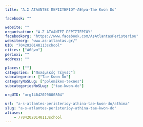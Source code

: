 ```yaml
---
title: "Α.Σ ΑΤΛΑΝΤΕΣ ΠΕΡΙΣΤΕΡΙΟΥ-Αθήνα-Tae Kwon Do"

facebook: ""

website: ""
organisation: "Α.Σ ΑΤΛΑΝΤΕΣ ΠΕΡΙΣΤΕΡΙΟΥ"
facebookorg: "https://www.facebook.com/AsAtlantasPeristeriou"
websiteorg: "www.as-atlantas.gr/"
UID: "7042020140113school"
cities: ["Αθήνα"]
perioxi: ""
address: ""

places: [""]
categories: ["Πολεμικές τέχνες"]
subcategories: ["Tae Kwon Do"]
categoryNoSLug: ["polemikes-texnes"]
subcategoriesNoSLug: ["tae-kwon-do"]

orgUID: "org14042020000804"

url: "a-s-atlantes-peristerioy-athina-tae-kwon-do/athina"
slug: "a-s-atlantes-peristerioy-athina-tae-kwon-do"
aliases:
    - /7042020140113school
---
```





